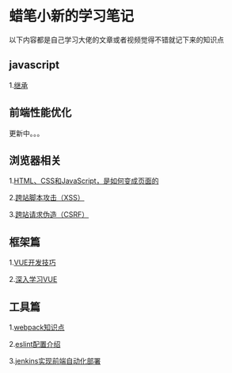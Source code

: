 # 蜡笔小新的学习笔记

以下内容都是自己学习大佬的文章或者视频觉得不错就记下来的知识点


## javascript

1.[继承](https://github.com/fellowT/note/issues/9)

## 前端性能优化

更新中。。。

## 浏览器相关

1.[HTML、CSS和JavaScript，是如何变成页面的](https://github.com/fellowT/note/issues/1)

2.[跨站脚本攻击（XSS）](https://github.com/fellowT/note/issues/2)

3.[跨站请求伪造（CSRF）](https://github.com/fellowT/note/issues/8)

## 框架篇

1.[VUE开发技巧](https://github.com/fellowT/note/issues/3)

2.[深入学习VUE](https://github.com/fellowT/note/issues/4)

## 工具篇

1.[webpack知识点](https://github.com/fellowT/note/issues/5)

2.[eslint配置介绍](https://github.com/fellowT/note/issues/6)

3.[jenkins实现前端自动化部署](https://github.com/fellowT/note/issues/7)
